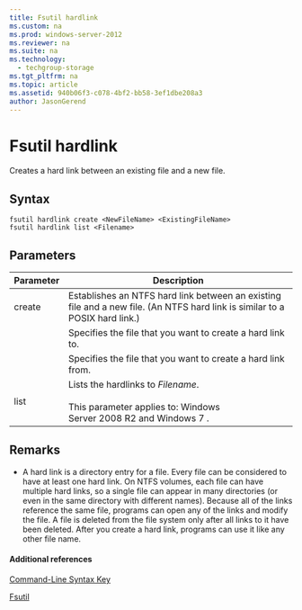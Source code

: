 ```yaml
---
title: Fsutil hardlink
ms.custom: na
ms.prod: windows-server-2012
ms.reviewer: na
ms.suite: na
ms.technology: 
  - techgroup-storage
ms.tgt_pltfrm: na
ms.topic: article
ms.assetid: 940b06f3-c078-4bf2-bb58-3ef1dbe208a3
author: JasonGerend
---
```

# Fsutil hardlink
Creates a hard link between an existing file and a new file.  
  
## Syntax  
  
```  
fsutil hardlink create <NewFileName> <ExistingFileName>  
fsutil hardlink list <Filename>  
```  
  
## Parameters  
  
|Parameter|Description|  
|-------------|---------------|  
|create|Establishes an NTFS hard link between an existing file and a new file. \(An NTFS hard link is similar to a POSIX hard link.\)|  
|<NewFileName>|Specifies the file that you want to create a hard link to.|  
|<ExistingFileName>|Specifies the file that you want to create a hard link from.|  
|list|Lists the hardlinks to *Filename*.<br /><br />This parameter applies to:  Windows Server 2008 R2  and  Windows 7 .|  
  
## Remarks  
  
-   A hard link is a directory entry for a file. Every file can be considered to have at least one hard link. On NTFS volumes, each file can have multiple hard links, so a single file can appear in many directories \(or even in the same directory with different names\). Because all of the links reference the same file, programs can open any of the links and modify the file. A file is deleted from the file system only after all links to it have been deleted. After you create a hard link, programs can use it like any other file name.  
  
#### Additional references  
[Command-Line Syntax Key](Command-Line-Syntax-Key.md)  
  
[Fsutil](Fsutil.md)  
  


